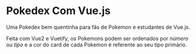 # Pokedex Com Vue.js

Uma Pokedex bem quentinha para fãs de Pokemon e estudantes de Vue.js.

Feita com Vue2 e Vuetify, os Pokemons podem ser ordenados por _número_ ou _tipo_ e a cor do card de cada Pokemon é referente ao seu tipo primário.
